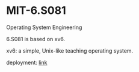 # MIT-6.S081
Operating System Engineering

6.S081 is based on xv6.

xv6: a simple, Unix-like teaching operating system.

deployment: [link](http://mykrobin.github.io/2021/06/22/MIT-6-S081-0-deployment/)
